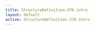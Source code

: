 ```yaml
---
title: StructureDefinition-376-intro
layout: default
active: StructureDefinition-376-intro
---
```


